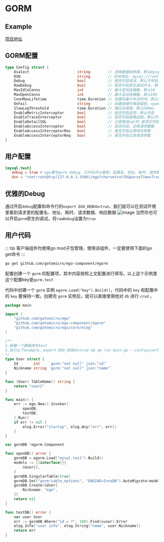 # GORM
## Example
[项目地址](https://github.com/gotomicro/ego-component/tree/master/egorm/examples)

## GORM配置
```go
type Config struct {
	Dialect                      string        // 选择数据库种类，默认mysql
	DSN                          string        // DSN地址: mysql://root:secret@tcp(127.0.0.1:3306)/mysql?charset=utf8mb4&collation=utf8mb4_general_ci&parseTime=True&loc=Local&timeout=1s&readTimeout=3s&writeTimeout=3s
	Debug                        bool          // 是否开启调试，默认不开启，开启后并加上export EGO_DEBUG=true，可以看到每次请求，配置名、地址、耗时、请求数据、响应数据
	RawDebug                     bool          // 是否开启原生调试开关，默认不开启
	MaxIdleConns                 int           // 最大空闲连接数，默认10
	MaxOpenConns                 int           // 最大活动连接数，默认100
	ConnMaxLifetime              time.Duration // 连接的最大存活时间，默认300s
	OnFail                       string        // 创建连接的错误级别，=panic时，如果创建失败，立即panic，默认连接不上panic
	SlowLogThreshold             time.Duration // 慢日志阈值，默认500ms
	EnableMetricInterceptor      bool          // 是否开启监控，默认开启
	EnableTraceInterceptor       bool          // 是否开启链路追踪，默认开启
	EnableDetailSQL              bool          // 记录错误sql时,是否打印包含参数的完整sql语句，select * from aid = ?;
	EnableAccessInterceptor      bool          // 是否开启，记录请求数据
	EnableAccessInterceptorRes   bool          // 是否开启记录响应参数
	EnableAccessInterceptorReq   bool          // 是否开启记录请求参数
}
```

## 用户配置
```toml
[mysql.test]
   debug = true # ego重写gorm debug，打开后可以看到，配置名、地址、耗时、请求数据、响应数据
   dsn = "root:root@tcp(127.0.0.1:3306)/ego?charset=utf8&parseTime=True&loc=Local&readTimeout=1s&timeout=1s&writeTimeout=3s"
```

## 优雅的Debug
通过开启``debug``配置和命令行的``export EGO_DEBUG=true``，我们就可以在测试环境里看到请求里的配置名、地址、耗时、请求数据、响应数据
![image](../../images/client-gorm.png)
当然你也可以开启``gorm``原生的调试，将``rawDebug``设置为``true``

## 用户代码
::: tip
客户端组件均使用go mod子包管理，使用该组件，一定要使用下面的go get命令
:::

```bash
go get github.com/gotomicro/ego-component/egorm
```

配置创建一个 ``gorm`` 的配置项，其中内容按照上文配置进行填写。以上这个示例里这个配置key是``gorm.test``

代码中创建一个 ``gorm`` 实例 ``egorm.Load("key").Build()``，代码中的 ``key`` 和配置中的 ``key`` 要保持一致。创建完 ``gorm`` 实例后，就可以直接使用他对 ``db`` 进行 ``crud`` 。


```go
package main

import (
	"github.com/gotomicro/ego"
	"github.com/gotomicro/ego-component/egorm"
	"github.com/gotomicro/ego/core/elog"
)

/**
1.新建一个数据库叫test
2.执行以下example，export EGO_DEBUG=true && go run main.go --config=config.toml
*/
type User struct {
	Id       int    `gorm:"not null" json:"id"`
	Nickname string `gorm:"not null" json:"name"`
}

func (User) TableName() string {
	return "user2"
}

func main() {
	err := ego.New().Invoker(
		openDB,
		testDB,
	).Run()
	if err != nil {
		elog.Error("startup", elog.Any("err", err))
	}
}

var gormDB *egorm.Component

func openDB() error {
	gormDB = egorm.Load("mysql.test").Build()
	models := []interface{}{
		&User{},
	}
	gormDB.SingularTable(true)
	gormDB.Set("gorm:table_options", "ENGINE=InnoDB").AutoMigrate(models...)
	gormDB.Create(&User{
		Nickname: "ego",
	})
	return nil
}

func testDB() error {
	var user User
	err := gormDB.Where("id = ?", 100).Find(&user).Error
	elog.Info("user info", elog.String("name", user.Nickname))
	return err
}
```

<Vssue title="Client-gorm" />